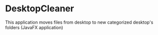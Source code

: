# DesktopCleaner
This application moves files from desktop to new categorized desktop's folders (JavaFX application)

